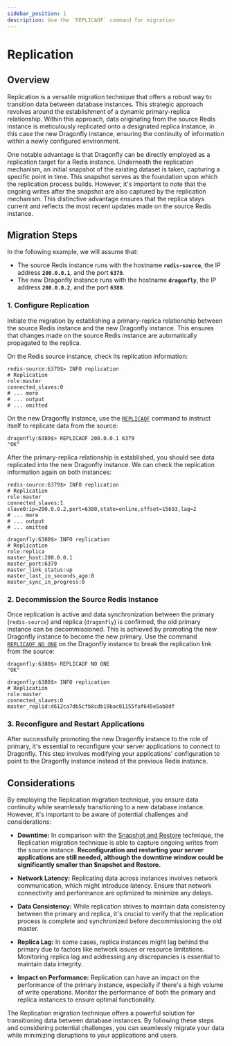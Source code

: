 ```yaml
---
sidebar_position: 1
description: Use the `REPLICAOF` command for migration
---
```


# Replication

## Overview

Replication is a versatile migration technique that offers a robust way to transition data between database instances.
This strategic approach revolves around the establishment of a dynamic primary-replica relationship.
Within this approach, data originating from the source Redis instance is meticulously replicated onto a designated replica instance,
in this case the new Dragonfly instance, ensuring the continuity of information within a newly configured environment.

One notable advantage is that Dragonfly can be directly employed as a replication target for a Redis instance.
Underneath the replication mechanism, an initial snapshot of the existing dataset is taken, capturing a specific point in time.
This snapshot serves as the foundation upon which the replication process builds.
However, it's important to note that the ongoing writes after the snapshot are also captured by the replication mechanism.
This distinctive advantage ensures that the replica stays current and reflects the most recent updates made on the source Redis instance.

## Migration Steps

In the following example, we will assume that:

- The source Redis instance runs with the hostname **`redis-source`**, the IP address **`200.0.0.1`**, and the port **`6379`**.
- The new Dragonfly instance runs with the hostname **`dragonfly`**, the IP address **`200.0.0.2`**, and the port **`6380`**.

### 1. Configure Replication

Initiate the migration by establishing a primary-replica relationship between the source Redis instance and the new Dragonfly instance.
This ensures that changes made on the source Redis instance are automatically propagated to the replica.

On the Redis source instance, check its replication information:

```shell
redis-source:6379$> INFO replication
# Replication
role:master
connected_slaves:0
# ... more
# ... output
# ... omitted
```

On the new Dragonfly instance, use the [`REPLICAOF`](../../command-reference/server-management/replicaof.md) command to instruct itself to replicate data from the source:

```shell
dragonfly:6380$> REPLICAOF 200.0.0.1 6379
"OK"
```

After the primary-replica relationship is established, you should see data replicated into the new Dragonfly instance.
We can check the replication information again on both instances:

```shell
redis-source:6379$> INFO replication
# Replication
role:master
connected_slaves:1
slave0:ip=200.0.0.2,port=6380,state=online,offset=15693,lag=2
# ... more
# ... output
# ... omitted
```

```shell
dragonfly:6380$> INFO replication
# Replication
role:replica
master_host:200.0.0.1
master_port:6379
master_link_status:up
master_last_io_seconds_ago:8
master_sync_in_progress:0
```

### 2. Decommission the Source Redis Instance

Once replication is active and data synchronization between the primary (`redis-source`) and replica (`dragonfly`) is confirmed, the old primary instance can be decommissioned.
This is achieved by promoting the new Dragonfly instance to become the new primary.
Use the command [`REPLICAOF NO ONE`](../../command-reference/server-management/replicaof.md) on the Dragonfly instance to break the replication link from the source:

```shell
dragonfly:6380$> REPLICAOF NO ONE
"OK"

dragonfly:6380$> INFO replication
# Replication
role:master
connected_slaves:0
master_replid:d612ca7db5cfb8cdb19bac01155faf645e5ab8df
```

### 3. Reconfigure and Restart Applications

After successfully promoting the new Dragonfly instance to the role of primary, it's essential to reconfigure your server applications to connect to Dragonfly.
This step involves modifying your applications' configuration to point to the Dragonfly instance instead of the previous Redis instance.

## Considerations

By employing the Replication migration technique, you ensure data continuity while seamlessly transitioning to a new database instance. However, it's important to be aware of potential challenges and considerations:

- **Downtime:** In comparison with the [Snapshot and Restore](./00-snapshot-and-restore.md) technique, the Replication migration technique is able to capture ongoing writes from the source instance. **Reconfiguration and restarting your server applications are still needed, although the downtime window could be significantly smaller than Snapshot and Restore.**

- **Network Latency:** Replicating data across instances involves network communication, which might introduce latency. Ensure that network connectivity and performance are optimized to minimize any delays.

- **Data Consistency:** While replication strives to maintain data consistency between the primary and replica, it's crucial to verify that the replication process is complete and synchronized before decommissioning the old master.

- **Replica Lag:** In some cases, replica instances might lag behind the primary due to factors like network issues or resource limitations. Monitoring replica lag and addressing any discrepancies is essential to maintain data integrity.

- **Impact on Performance:** Replication can have an impact on the performance of the primary instance, especially if there's a high volume of write operations. Monitor the performance of both the primary and replica instances to ensure optimal functionality.

The Replication migration technique offers a powerful solution for transitioning data between database instances.
By following these steps and considering potential challenges, you can seamlessly migrate your data while minimizing disruptions to your applications and users.
